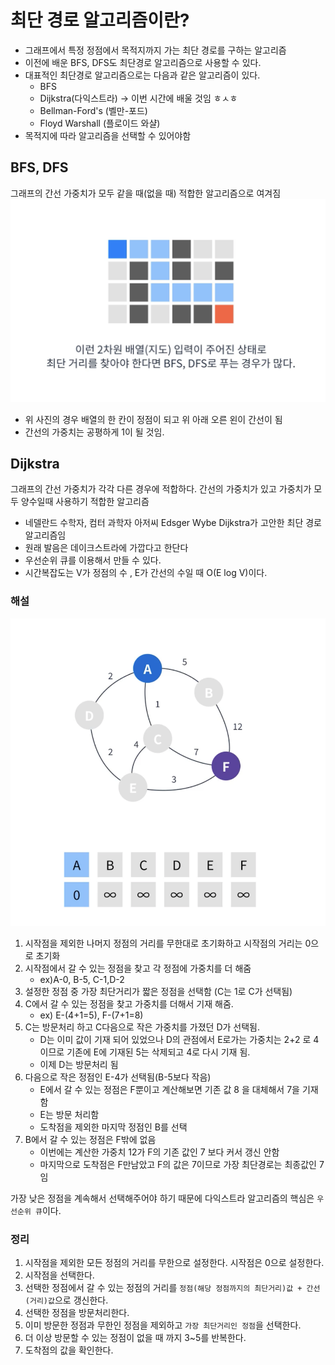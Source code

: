 # 최단 경로 알고리즘이란?
* 그래프에서 특정 정점에서 목적지까지 가는 최단 경로를 구하는 알고리즘
* 이전에 배운 BFS, DFS도 최단경로 알고리즘으로 사용할 수 있다.
* 대표적인 최단경로 알고리즘으로는 다음과 같은 알고리즘이 있다.
  * BFS
  * Dijkstra(다익스트라) -> 이번 시간에 배울 것임 ㅎㅅㅎ
  * Bellman-Ford's (벨만-포드)
  * Floyd Warshall  (플로이드 와샬)
* 목적지에 따라 알고리즘을 선택할 수 있어야함

## BFS, DFS
그래프의 간선 가중치가 모두 같을 때(없을 때) 적합한 알고리즘으로 여겨짐
![BFSDFS](./BFSDFS.png)
* 위 사진의 경우 배열의 한 칸이 정점이 되고 위 아래 오른 왼이 간선이 됨 
* 간선의 가중치는 공평하게 1이 될 것임.

## Dijkstra
그래프의 간선 가중치가 각각 다른 경우에 적합하다.
간선의 가중치가 있고 가중치가 모두 양수일때 사용하기 적합한 알고리즘

* 네델란드 수학자, 컴터 과학자 아저씨 Edsger Wybe Dijkstra가 고안한 최단 경로 알고리즘임
* 원래 발음은 데이크스트라에 가깝다고 한단다
* 우선순위 큐를 이용해서 만들 수 있다.
* 시간복잡도는 V가 정점의 수 , E가 간선의 수일 때 O(E log V)이다.


### 해설
![다익스트라](./다익스트라.png)
1. 시작점을 제외한 나머지 정점의 거리를 무한대로 초기화하고 시작점의 거리는 0으로 초기화
2. 시작점에서 갈 수 있는 정점을 찾고 각 정점에 가중치를 더 해줌 
    - ex)A-0, B-5, C-1,D-2
3. 설정한 정점 중 가장 최단거리가 짧은 정점을 선택함 (C는 1로 C가 선택됨)
4. C에서 갈 수 있는 정점을 찾고 가중치를 더해서 기재 해줌.
    - ex) E-(4+1=5), F-(7+1=8)
5. C는 방문처리 하고 C다음으로 작은 가중치를 가졌던 D가 선택됨.
    - D는 이미 값이 기재 되어 있었으나 D의 관점에서 E로가는 가중치는 2+2 로 4 이므로 기존에 E에 기재된 5는 삭제되고 4로 다시 기재 됨.
    - 이제 D는 방문처리 됨
6. 다음으로 작은 정점인 E-4가 선택됨(B-5보다 작음)
    - E에서 갈 수 있는 정점은 F뿐이고 계산해보면 기존 값 8 을 대체해서 7을 기재 함 
    - E는 방문 처리함
    - 도착점을 제외한 마지막 정점인 B를 선택
7. B에서 갈 수 있는 정점은 F밖에 없음
    - 이번에는 계산한 가중치 12가 F의 기존 값인 7 보다 커서 갱신 안함
    - 마지막으로 도착점은 F만남았고 F의 값은 7이므로 가장 최단경로는 최종값인 7 임

가장 낮은 정점을 계속해서 선택해주어야 하기 때문에 다익스트라 알고리즘의 핵심은 `우선순위 큐`이다.

### 정리
1. 시작점을 제외한 모든 정점의 거리를 무한으로 설정한다. 시작점은 0으로 설정한다.
2. 시작점을 선택한다.
3. 선택한 정점에서 갈 수 있는 정점의 거리를 `정점(해당 정점까지의 최단거리)값 + 간선(거리)값`으로 갱신한다.
4. 선택한 정점을 방문처리한다.
5. 이미 방문한 정점과 무한인 정점을 제외하고 `가장 최단거리인 정점`을 선택한다.
6. 더 이상 방문할 수 있는 정점이 없을 때 까지 3~5를 반복한다.
7. 도착점의 값을 확인한다.
